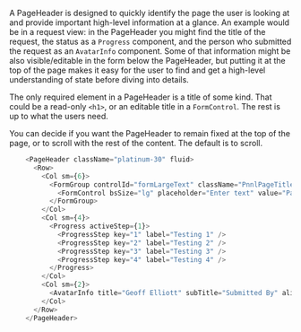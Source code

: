 A PageHeader is designed to quickly identify the page the user is looking at and provide important high-level information at a glance. An example would be in a request view: in the PageHeader you might find the title of the request, the status as a `Progress` component, and the person who submitted the request as an `AvatarInfo` component. Some of that information might be also visible/editable in the form below the PageHeader, but putting it at the top of the page makes it easy for the user to find and get a high-level understanding of state before diving into details.

The only required element in a PageHeader is a title of some kind.  That could be a read-only `<h1>`, or an editable title in a `FormControl`. The rest is up to what the users need.

You can decide if you want the PageHeader to remain fixed at the top of the page, or to scroll with the rest of the content.  The default is to scroll.

``` js
    <PageHeader className="platinum-30" fluid>
      <Row>
        <Col sm={6}>
          <FormGroup controlId="formLargeText" className="PnnlPageTitle">
            <FormControl bsSize="lg" placeholder="Enter text" value="Page Title" aria-label="Page Title" />
          </FormGroup>
        </Col>
        <Col sm={4}>
          <Progress activeStep={1}>
            <ProgressStep key="1" label="Testing 1" />
            <ProgressStep key="2" label="Testing 2" />
            <ProgressStep key="3" label="Testing 3" />
            <ProgressStep key="4" label="Testing 4" />
          </Progress>
        </Col>
        <Col sm={2}>
          <AvatarInfo title="Geoff Elliott" subTitle="Submitted By" align="center" size="sm" />
        </Col>
      </Row>
    </PageHeader>
```